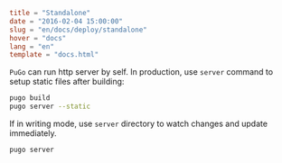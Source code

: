 ```toml
title = "Standalone"
date = "2016-02-04 15:00:00"
slug = "en/docs/deploy/standalone"
hover = "docs"
lang = "en"
template = "docs.html"
```

`PuGo` can run http server by self. In production, use `server` command to setup static files after building:

```bash
pugo build
pugo server --static
```

If in writing mode, use `server` directory to watch changes and update immediately.

```bash
pugo server
```